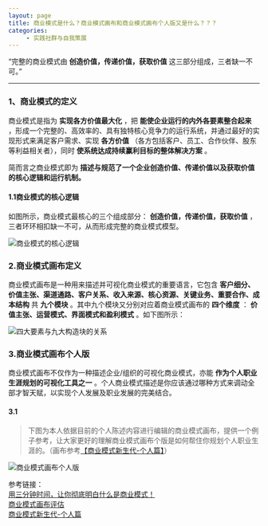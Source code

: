 ```yaml
---
layout: page
title: 商业模式是什么？商业模式画布和商业模式画布个人版又是什么？？？
categories:
     - 实践社群与自我策展
---
```



“完整的商业模式由 **创造价值，传递价值，获取价值** 这三部分组成，三者缺一不可。”

---

### 1、商业模式的定义
商业模式是指为 **实现各方价值最大化** ，把 **能使企业运行的内外各要素整合起来** ，形成一个完整的、高效率的、具有独特核心竞争力的运行系统，并通过最好的实现形式来满足客户需求、实现 **各方价值** （各方包括客户、员工、合作伙伴、股东等利益相关者），同时 **使系统达成持续赢利目标的整体解决方案** 。

简而言之商业模式即为 **描述与规范了一个企业创造价值、传递价值以及获取价值的核心逻辑和运行机制。** 

#### 1.1商业模式的核心逻辑
如图所示，商业模式最核心的三个组成部分： **创造价值，传递价值，获取价值** ，三者环环相扣缺一不可，从而形成完整的商业模式模型。  

![商业模式的核心逻辑](https://images.gitee.com/uploads/images/2021/0423/195910_f0c5671c_4864777.png "商业模式的核心逻辑.png")

### 2.商业模式画布定义
商业模式画布是一种用来描述并可视化商业模式的重要语言，它包含 **客户细分、价值主张、渠道通路、客户关系、收入来源、核心资源、关键业务、重要合作、成本结构** 共 **九个模块** 。其中九个模块又分别对应着商业模式画布的 **四个维度** ： **价值主张、运营模式、界面模式和盈利模式** 。如下图所示：  


![四大要素与九大构造块的关系](https://images.gitee.com/uploads/images/2021/0423/200017_3c8b0a79_4864777.png "四大要素与九大构造块的关系.png")
>

### 3.商业模式画布个人版
商业模式画布不仅作为一种描述企业/组织的可视化商业模式，亦能 **作为个人职业生涯规划的可视化工具之一** 。个人商业模式描述是你应该通过哪种方式来调动全部才智天赋，以实现个人发展及职业发展的完美结合。

#### 3.1
>下图为本人依据目前的个人陈述内容进行编辑的商业模式画布，提供一个例子参考，让大家更好的理解商业模式画布个版是如何帮住你规划个人职业生涯的。（画布参考[【商业模式新生代-个人篇】](https://www.baidu.com/link?url=dHogGinKekMnCHx2fvW7uTN80SvO5fLolTk-4Z0CDiLNPwE9b7JemmvCJEUgW6QYsImJHXBNGsHo0j3zCX8CCa&wd=&eqid=9869610d00039bd7000000066082b71e)）


![商业模式画布个人版](https://images.gitee.com/uploads/images/2021/0423/204257_ea088e02_4864777.png "商业模式画布个人版.png")


参考链接：  
[用三分钟时间，让你彻底明白什么是商业模式！](http://www.woshipm.com/pmd/1682379.html)  
[商业模式画布评估](http://www.woshipm.com/pmd/867719.html )  
[商业模式新生代-个人篇](https://www.baidu.com/link?url=dHogGinKekMnCHx2fvW7uTN80SvO5fLolTk-4Z0CDiLNPwE9b7JemmvCJEUgW6QYsImJHXBNGsHo0j3zCX8CCa&wd=&eqid=9869610d00039bd7000000066082b71e)